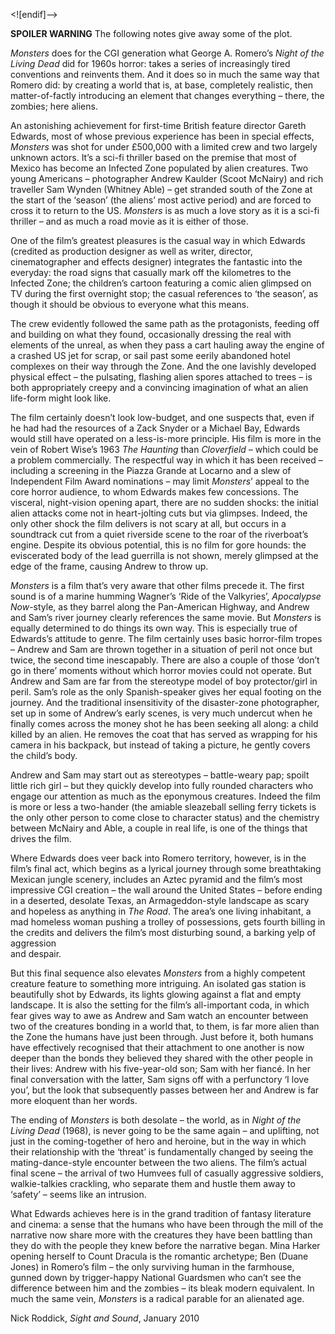 <![endif]-->

**SPOILER WARNING** The following notes give away some of the plot.

_Monsters_ does for the CGI generation what George A. Romero’s _Night of the Living Dead_ did for 1960s horror: takes a series of increasingly tired conventions and reinvents them. And it does so in much the same way that Romero did: by creating a world that is, at base, completely realistic, then matter-of-factly introducing an element that changes everything – there, the zombies; here aliens.

An astonishing achievement for first-time British feature director Gareth Edwards, most of whose previous experience has been in special effects, _Monsters_ was shot for under £500,000 with a limited crew and two largely unknown actors. It’s a sci-fi thriller based on the premise that most of Mexico has become an Infected Zone populated by alien creatures. Two young Americans – photographer Andrew Kaulder (Scoot McNairy) and rich traveller Sam Wynden (Whitney Able) – get stranded south of the Zone at the start of the ‘season’ (the aliens’ most active period) and are forced to cross it to return to the US. _Monsters_ is as much a love story as it is a sci-fi thriller – and as much a road movie as it is either of those.

One of the film’s greatest pleasures is the casual way in which Edwards (credited as production designer as well as writer, director, cinematographer and effects designer) integrates the fantastic into the everyday: the road signs that casually mark off the kilometres to the Infected Zone; the children’s cartoon featuring a comic alien glimpsed on TV during the first overnight stop; the casual references to ‘the season’, as though it should be obvious to everyone what this means.

The crew evidently followed the same path as the protagonists, feeding off and building on what they found, occasionally dressing the real with elements of the unreal, as when they pass a cart hauling away the engine of a crashed US jet for scrap, or sail past some eerily abandoned hotel complexes on their way through the Zone. And the one lavishly developed physical effect – the pulsating, flashing alien spores attached to trees – is both appropriately creepy and a convincing imagination of what an alien life-form might look like.

The film certainly doesn’t look low-budget, and one suspects that, even if he had had the resources of a Zack Snyder or a Michael Bay, Edwards would still have operated on a less-is-more principle. His film is more in the vein of Robert Wise’s 1963 _The Haunting_ than _Cloverfield_ – which could be a problem commercially. The respectful way in which it has been received – including a screening in the Piazza Grande at Locarno and a slew of Independent Film Award nominations – may limit _Monsters_’ appeal to the core horror audience, to whom Edwards makes few concessions. The visceral, night-vision opening apart, there are no sudden shocks: the initial alien attacks come not in heart-jolting cuts but via glimpses. Indeed, the only other shock the film delivers is not scary at all, but occurs in a soundtrack cut from a quiet riverside scene to the roar of the riverboat’s engine. Despite its obvious potential, this is no film for gore hounds: the eviscerated body of the lead guerrilla is not shown, merely glimpsed at the edge of the frame, causing Andrew to throw up.

_Monsters_ is a film that’s very aware that other films precede it. The first sound is of a marine humming Wagner’s ‘Ride of the Valkyries’, _Apocalypse Now_-style, as they barrel along the Pan-American Highway, and Andrew and Sam’s river journey clearly references the same movie. But _Monsters_ is equally determined to do things its own way. This is especially true of Edwards’s attitude to genre. The film certainly uses basic horror-film tropes – Andrew and Sam are thrown together in a situation of peril not once but twice, the second time inescapably. There are also a couple of those ‘don’t go in there’ moments without which horror movies could not operate. But Andrew and Sam are far from the stereotype model of boy protector/girl in peril. Sam’s role as the only Spanish-speaker gives her equal footing on the journey. And the traditional insensitivity of the disaster-zone photographer, set up in some of Andrew’s early scenes, is very much undercut when he finally comes across the money shot he has been seeking all along: a child killed by an alien. He removes the coat that has served as wrapping for his camera in his backpack, but instead of taking a picture, he gently covers the child’s body.

Andrew and Sam may start out as stereotypes – battle-weary pap; spoilt little rich girl – but they quickly develop into fully rounded characters who engage our attention as much as the eponymous creatures. Indeed the film is more or less a two-hander (the amiable sleazeball selling ferry tickets is the only other person to come close to character status) and the chemistry between McNairy and Able, a couple in real life, is one of the things that drives the film.

Where Edwards does veer back into Romero territory, however, is in the film’s final act, which begins as a lyrical journey through some breathtaking Mexican jungle scenery, includes an Aztec pyramid and the film’s most impressive CGI creation – the wall around the United States – before ending in a deserted, desolate Texas, an Armageddon-style landscape as scary and hopeless as anything in _The Road_. The area’s one living inhabitant, a mad homeless woman pushing a trolley of possessions, gets fourth billing in the credits and delivers the film’s most disturbing sound, a barking yelp of aggression  
and despair.

But this final sequence also elevates _Monsters_ from a highly competent creature feature to something more intriguing. An isolated gas station is beautifully shot by Edwards, its lights glowing against a flat and empty landscape. It is also the setting for the film’s all-important coda, in which fear gives way to awe as Andrew and Sam watch an encounter between two of the creatures bonding in a world that, to them, is far more alien than the Zone the humans have just been through. Just before it, both humans have effectively recognised that their attachment to one another is now deeper than the bonds they believed they shared with the other people in their lives: Andrew with his five-year-old son; Sam with her fiancé. In her final conversation with the latter, Sam signs off with a perfunctory ‘I love you’, but the look that subsequently passes between her and Andrew is far more eloquent than her words.

The ending of _Monsters_ is both desolate – the world, as in _Night of the Living Dead_ (1968), is never going to be the same again – and uplifting, not just in the coming-together of hero and heroine, but in the way in which their relationship with the ‘threat’ is fundamentally changed by seeing the mating-dance-style encounter between the two aliens. The film’s actual final scene – the arrival of two Humvees full of casually aggressive soldiers, walkie-talkies crackling, who separate them and hustle them away to ‘safety’ – seems like an intrusion.

What Edwards achieves here is in the grand tradition of fantasy literature and cinema: a sense that the humans who have been through the mill of the narrative now share more with the creatures they have been battling than they do with the people they knew before the narrative began. Mina Harker opening herself to Count Dracula is the romantic archetype; Ben (Duane Jones) in Romero’s film – the only surviving human in the farmhouse, gunned down by trigger-happy National Guardsmen who can’t see the difference between him and the zombies – its bleak modern equivalent. In much the same vein, _Monsters_ is a radical parable for an alienated age.

Nick Roddick, _Sight and Sound_, January 2010


<!--stackedit_data:
eyJoaXN0b3J5IjpbMTE3MjQzMDU1MV19
-->